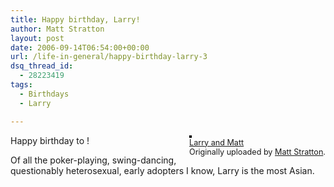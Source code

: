 ```yaml
---
title: Happy birthday, Larry!
author: Matt Stratton
layout: post
date: 2006-09-14T06:54:00+00:00
url: /life-in-general/happy-birthday-larry-3
dsq_thread_id:
  - 28223419
tags:
  - Birthdays
  - Larry

---
```

<div style="float:right;margin-left:10px;margin-bottom:10px;">
  <a href="http://www.flickr.com/photos/mugsy/7957257/" title="photo sharing"><img src="http://static.flickr.com/4/7957257_6daeab6819_m.jpg" alt="" style="border:solid 2px #000000;" /></a> <br /> <span style="font-size:.9em;margin-top:0;"> <a href="http://www.flickr.com/photos/mugsy/7957257/">Larry and Matt</a> <br /> Originally uploaded by <a href="http://www.flickr.com/people/mugsy/">Matt Stratton</a>. </span>
</div>

Happy birthday to !

Of all the poker-playing, swing-dancing, questionably heterosexual, early adopters I know, Larry is the most Asian.